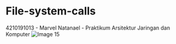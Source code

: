 # File-system-calls
4210191013 - Marvel Natanael - Praktikum Arsitektur Jaringan dan Komputer
![Image 15](https://user-images.githubusercontent.com/63591046/112490846-53874080-8db2-11eb-9107-5e32c17fd469.png)

